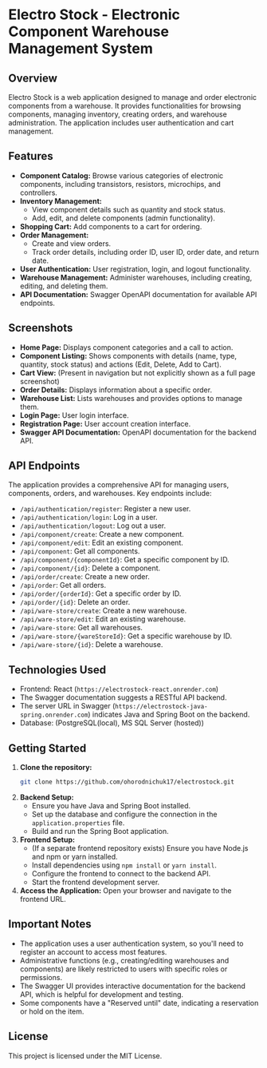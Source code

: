 # Electro Stock - Electronic Component Warehouse Management System

## Overview

Electro Stock is a web application designed to manage and order electronic components from a warehouse. It provides functionalities for browsing components, managing inventory, creating orders, and warehouse administration.  The application includes user authentication and cart management. 

## Features

* **Component Catalog:** Browse various categories of electronic components, including transistors, resistors, microchips, and controllers.
* **Inventory Management:**
    * View component details such as quantity and stock status. 
    * Add, edit, and delete components (admin functionality). 
* **Shopping Cart:** Add components to a cart for ordering. 
* **Order Management:**
    * Create and view orders.
    * Track order details, including order ID, user ID, order date, and return date. 
* **User Authentication:** User registration, login, and logout functionality. 
* **Warehouse Management:** Administer warehouses, including creating, editing, and deleting them. 
* **API Documentation:** Swagger OpenAPI documentation for available API endpoints.

## Screenshots

* **Home Page:** Displays component categories and a call to action. 
* **Component Listing:** Shows components with details (name, type, quantity, stock status) and actions (Edit, Delete, Add to Cart). 
* **Cart View:** (Present in navigation but not explicitly shown as a full page screenshot) 
* **Order Details:** Displays information about a specific order. 
* **Warehouse List:** Lists warehouses and provides options to manage them. 
* **Login Page:** User login interface. 
* **Registration Page:** User account creation interface.
* **Swagger API Documentation:** OpenAPI documentation for the backend API.

## API Endpoints

The application provides a comprehensive API for managing users, components, orders, and warehouses.  Key endpoints include:

* `/api/authentication/register`:  Register a new user.
* `/api/authentication/login`: Log in a user.
* `/api/authentication/logout`: Log out a user.
* `/api/component/create`: Create a new component.
* `/api/component/edit`: Edit an existing component.
* `/api/component`: Get all components.
* `/api/component/{componentId}`: Get a specific component by ID.
* `/api/component/{id}`: Delete a component.
* `/api/order/create`: Create a new order.
* `/api/order`: Get all orders.
* `/api/order/{orderId}`: Get a specific order by ID.
* `/api/order/{id}`: Delete an order.
* `/api/ware-store/create`: Create a new warehouse.
* `/api/ware-store/edit`: Edit an existing warehouse.
* `/api/ware-store`: Get all warehouses.
* `/api/ware-store/{wareStoreId}`: Get a specific warehouse by ID.
* `/api/ware-store/{id}`: Delete a warehouse.

## Technologies Used

* Frontend: React (`https://electrostock-react.onrender.com`)
* The Swagger documentation suggests a RESTful API backend.
* The server URL in Swagger (`https://electrostock-java-spring.onrender.com`) indicates Java and Spring Boot on the backend.
* Database: (PostgreSQL(local), MS SQL Server (hosted))

## Getting Started

1.  **Clone the repository:**
    ```bash
    git clone https://github.com/ohorodnichuk17/electrostock.git
    ```
2.  **Backend Setup:**
    * Ensure you have Java and Spring Boot installed.
    * Set up the database and configure the connection in the `application.properties` file.
    * Build and run the Spring Boot application.
3.  **Frontend Setup:**
    * (If a separate frontend repository exists)  Ensure you have Node.js and npm or yarn installed.
    * Install dependencies using `npm install` or `yarn install`.
    * Configure the frontend to connect to the backend API.
    * Start the frontend development server.
4.  **Access the Application:** Open your browser and navigate to the frontend URL.

##  Important Notes

* The application uses a user authentication system, so you'll need to register an account to access most features. 
* Administrative functions (e.g., creating/editing warehouses and components) are likely restricted to users with specific roles or permissions.
* The Swagger UI provides interactive documentation for the backend API, which is helpful for development and testing.
* Some components have a "Reserved until" date, indicating a reservation or hold on the item. 

##  License
This project is licensed under the MIT License.

